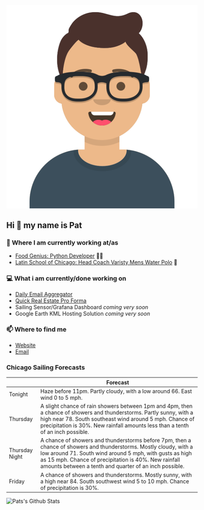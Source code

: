 [![Social banner for p-j-falconer](https://raw.githubusercontent.com/P-J-FALCONER/P-J-FALCONER/master/assets/avataaars.svg)](https://patfalconer.com/)
## Hi :wave: my name is Pat

### 💼 Where I am currently working at/as
- [Food Genius: Python Developer](https://getfoodgenius.com/) 🍔🐍
- [Latin School of Chicago: Head Coach Varisty Mens Water Polo](https://www.latinschool.org/) 🤽


### 💻 What i am currently/done working on
 - [Daily Email Aggregator](https://github.com/P-J-FALCONER/dott_daily_mail)
 - [Quick Real Estate Pro Forma](https://github.com/P-J-FALCONER/henry)
 - Sailing Sensor/Grafana Dashboard *coming very soon*
 - Google Earth KML Hosting Solution *coming very soon*

### 📫 Where to find me
 - [Website](https://patfalconer.com/)
 - [Email](mailto:patrick.j.falconer@gmail.com)


### Chicago Sailing Forecasts
|   | Forecast  |
|---|---|
| Tonight | Haze before 11pm. Partly cloudy, with a low around 66. East wind 0 to 5 mph. |
| Thursday | A slight chance of rain showers between 1pm and 4pm, then a chance of showers and thunderstorms. Partly sunny, with a high near 78. South southeast wind around 5 mph. Chance of precipitation is 30%. New rainfall amounts less than a tenth of an inch possible. |
| Thursday Night | A chance of showers and thunderstorms before 7pm, then a chance of showers and thunderstorms. Mostly cloudy, with a low around 71. South wind around 5 mph, with gusts as high as 15 mph. Chance of precipitation is 40%. New rainfall amounts between a tenth and quarter of an inch possible. |
| Friday | A chance of showers and thunderstorms. Mostly sunny, with a high near 84. South southwest wind 5 to 10 mph. Chance of precipitation is 30%. |

![Pats's Github Stats](https://github-readme-stats.vercel.app/api?username=p-j-falconer&show_icons=true&theme=radical)
